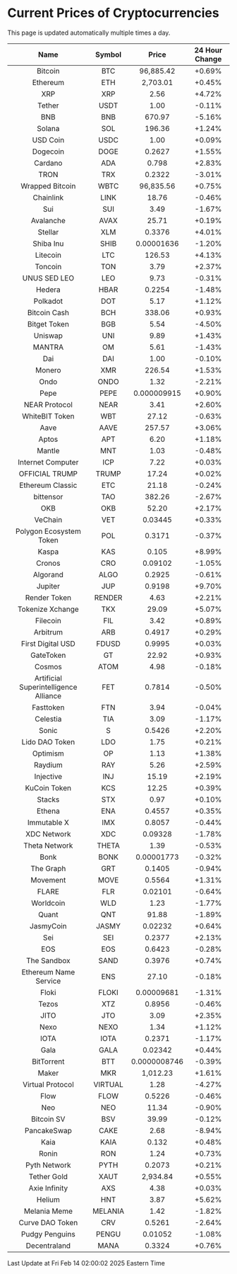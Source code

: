 # Current Prices of Cryptocurrencies
This page is updated automatically multiple times a day.

| Name | Symbol | Price | 24 Hour Change |
| :---: |:---:| :---: | :---: |
| Bitcoin | BTC | 96,885.42 | +0.69% |
| Ethereum | ETH | 2,703.01 | +0.45% |
| XRP | XRP | 2.56 | +4.72% |
| Tether | USDT | 1.00 | -0.11% |
| BNB | BNB | 670.97 | -5.16% |
| Solana | SOL | 196.36 | +1.24% |
| USD Coin | USDC | 1.00 | +0.09% |
| Dogecoin | DOGE | 0.2627 | +1.55% |
| Cardano | ADA | 0.798 | +2.83% |
| TRON | TRX | 0.2322 | -3.01% |
| Wrapped Bitcoin | WBTC | 96,835.56 | +0.75% |
| Chainlink | LINK | 18.76 | -0.46% |
| Sui | SUI | 3.49 | -1.67% |
| Avalanche | AVAX | 25.71 | +0.19% |
| Stellar | XLM | 0.3376 | +4.01% |
| Shiba Inu | SHIB | 0.00001636 | -1.20% |
| Litecoin | LTC | 126.53 | +4.13% |
| Toncoin | TON | 3.79 | +2.37% |
| UNUS SED LEO | LEO | 9.73 | -0.31% |
| Hedera | HBAR | 0.2254 | -1.48% |
| Polkadot | DOT | 5.17 | +1.12% |
| Bitcoin Cash | BCH | 338.06 | +0.93% |
| Bitget Token | BGB | 5.54 | -4.50% |
| Uniswap | UNI | 9.89 | +1.43% |
| MANTRA | OM | 5.61 | -1.43% |
| Dai | DAI | 1.00 | -0.10% |
| Monero | XMR | 226.54 | +1.53% |
| Ondo | ONDO | 1.32 | -2.21% |
| Pepe | PEPE | 0.000009915 | +0.90% |
| NEAR Protocol | NEAR | 3.41 | +2.60% |
| WhiteBIT Token | WBT | 27.12 | -0.63% |
| Aave | AAVE | 257.57 | +3.06% |
| Aptos | APT | 6.20 | +1.18% |
| Mantle | MNT | 1.03 | -0.48% |
| Internet Computer | ICP | 7.22 | +0.03% |
| OFFICIAL TRUMP | TRUMP | 17.24 | +0.02% |
| Ethereum Classic | ETC | 21.18 | -0.24% |
| bittensor | TAO | 382.26 | -2.67% |
| OKB | OKB | 52.20 | +2.17% |
| VeChain | VET | 0.03445 | +0.33% |
| Polygon Ecosystem Token | POL | 0.3171 | -0.37% |
| Kaspa | KAS | 0.105 | +8.99% |
| Cronos | CRO | 0.09102 | -1.05% |
| Algorand | ALGO | 0.2925 | -0.61% |
| Jupiter | JUP | 0.9198 | +9.70% |
| Render Token | RENDER | 4.63 | +2.21% |
| Tokenize Xchange | TKX | 29.09 | +5.07% |
| Filecoin | FIL | 3.42 | +0.89% |
| Arbitrum | ARB | 0.4917 | +0.29% |
| First Digital USD | FDUSD | 0.9995 | +0.03% |
| GateToken | GT | 22.92 | +0.93% |
| Cosmos | ATOM | 4.98 | -0.18% |
| Artificial Superintelligence Alliance | FET | 0.7814 | -0.50% |
| Fasttoken | FTN | 3.94 | -0.04% |
| Celestia | TIA | 3.09 | -1.17% |
| Sonic | S | 0.5426 | +2.20% |
| Lido DAO Token | LDO | 1.75 | +0.21% |
| Optimism | OP | 1.13 | +1.38% |
| Raydium | RAY | 5.26 | +2.59% |
| Injective | INJ | 15.19 | +2.19% |
| KuCoin Token | KCS | 12.25 | +0.39% |
| Stacks | STX | 0.97 | +0.10% |
| Ethena | ENA | 0.4557 | +0.35% |
| Immutable X | IMX | 0.8057 | -0.44% |
| XDC Network | XDC | 0.09328 | -1.78% |
| Theta Network | THETA | 1.39 | -0.53% |
| Bonk | BONK | 0.00001773 | -0.32% |
| The Graph | GRT | 0.1405 | -0.94% |
| Movement | MOVE | 0.5564 | +1.31% |
| FLARE | FLR | 0.02101 | -0.64% |
| Worldcoin | WLD | 1.23 | -1.77% |
| Quant | QNT | 91.88 | -1.89% |
| JasmyCoin | JASMY | 0.02232 | +0.64% |
| Sei | SEI | 0.2377 | +2.13% |
| EOS | EOS | 0.6423 | -0.28% |
| The Sandbox | SAND | 0.3976 | +0.74% |
| Ethereum Name Service | ENS | 27.10 | -0.18% |
| Floki | FLOKI | 0.00009681 | -1.31% |
| Tezos | XTZ | 0.8956 | -0.46% |
| JITO | JTO | 3.09 | +2.35% |
| Nexo | NEXO | 1.34 | +1.12% |
| IOTA | IOTA | 0.2371 | -1.17% |
| Gala | GALA | 0.02342 | +0.44% |
| BitTorrent | BTT | 0.0000008746 | -0.39% |
| Maker | MKR | 1,012.23 | +1.61% |
| Virtual Protocol | VIRTUAL | 1.28 | -4.27% |
| Flow | FLOW | 0.5226 | -0.46% |
| Neo | NEO | 11.34 | -0.90% |
| Bitcoin SV | BSV | 39.99 | -0.12% |
| PancakeSwap | CAKE | 2.68 | -8.94% |
| Kaia | KAIA | 0.132 | +0.48% |
| Ronin | RON | 1.24 | +0.73% |
| Pyth Network | PYTH | 0.2073 | +0.21% |
| Tether Gold | XAUT | 2,934.84 | +0.55% |
| Axie Infinity | AXS | 4.38 | +0.03% |
| Helium | HNT | 3.87 | +5.62% |
| Melania Meme | MELANIA | 1.42 | -1.82% |
| Curve DAO Token | CRV | 0.5261 | -2.64% |
| Pudgy Penguins | PENGU | 0.01052 | -1.08% |
| Decentraland | MANA | 0.3324 | +0.76% |

Last Update at Fri Feb 14 02:00:02 2025 Eastern Time